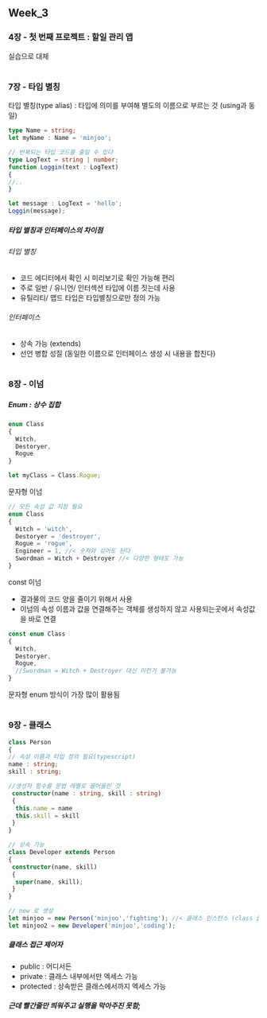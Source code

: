 ## Week_3
 
### 4장 - 첫 번째 프로젝트 : 할일 관리 앱

실습으로 대체

#
#
### 7장 - 타입 별칭
타입 별칭(type alias) : 타입에 의미를 부여해 별도의 이름으로 부르는 것 (using과 동일)

```typescript 
type Name = string;
let myName : Name = 'minjoo';

// 반복되는 타입 코드를 줄일 수 있다
type LogText = string | number;
function Loggin(text : LogText)
{
//..
}

let message : LogText = 'hello';
Loggin(message);
```
##### 타입 별칭과 인터페이스의 차이점
###### 타입 별칭
- 코드 에디터에서 확인 시 미리보기로 확인 가능해 편리
- 주로 일반 / 유니언/ 인터섹션 타입에 이름 짓는데 사용
- 유틸리티/ 맵드 타입은 타입별칭으로만 정의 가능
###### 인터페이스
- 상속 가능 (extends)
- 선언 병합 성질 (동일한 이름으로 인터페이스 생성 시 내용을 합친다)
#
#
### 8장 - 이넘
##### Enum : 상수 집합
```typescript 
enum Class
{
  Witch,
  Destoryer,
  Rogue
}

let myClass = Class.Rogue;
```
문자형 이넘
```typescript
// 모든 속성 값 지정 필요
enum Class
{
  Witch = 'witch',
  Destoryer = 'destroyer',
  Rogue = 'rogue',
  Engineer = 1, //< 숫자와 섞어도 된다
  Swordman = Witch + Destroyer //< 다양한 형태도 가능
}
```
const 이넘
- 결과물의 코드 양을 줄이기 위해서 사용
- 이넘의 속성 이름과 값을 연결해주는 객체를 생성하지 않고 사용되는곳에서 속성값을 바로 연결
```typescript
const enum Class
{
  Witch,
  Destoryer,
  Rogue,
  //Swordman = Witch + Destroyer 대신 이런거 불가능
}
```
문자형 enum 방식이 가장 많이 활용됨
#
#
### 9장 - 클래스
```typescript
class Person
{
// 속성 이름과 타입 정의 필요(typescript)
name : string;
skill : string;

//생성자 함수를 문법 레벨로 끌어올린 것
 constructor(name : string, skill : string)
 {
  this.name = name
  this.skill = skill
 }
}

// 상속 가능
class Developer extends Person
{
 constructor(name, skill)
 {
  super(name, skill);
 }
}

// new 로 생성
let minjoo = new Person('minjoo','fighting'); //< 클래스 인스턴스 (class instance)
let minjoo2 = new Developer('minjoo','coding');
```
##### 클래스 접근 제어자
- public : 어디서든
- private : 클래스 내부에서만 엑세스 가능
- protected : 상속받은 클래스에서까지 엑세스 가능

##### 근데 빨간줄만 띄워주고 실행을 막아주진 못함;
